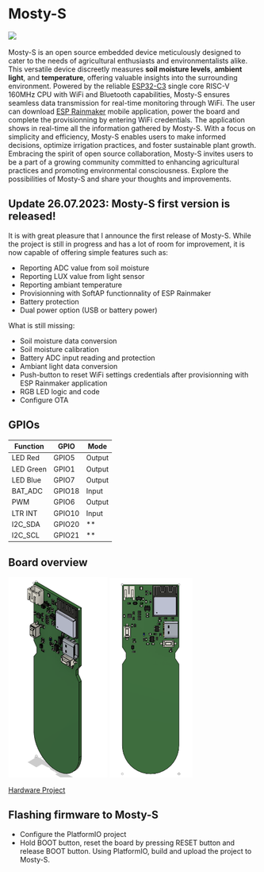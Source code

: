 # Mosty-S
<p aligh = "center">
    <img src="docs/Mosty-S_Unveiling.gif" width="350px"></a>
<p>

Mosty-S is an open source embedded device meticulously designed to cater to the needs of agricultural enthusiasts and environmentalists alike. This versatile device discreetly measures **soil moisture levels**, **ambient light**, and **temperature**, offering valuable insights into the surrounding environment. Powered by the reliable [ESP32-C3](https://www.espressif.com/sites/default/files/documentation/esp32-c3_datasheet_en.pdf) single core RISC-V 160MHz CPU with WiFi and Bluetooth capabilities, Mosty-S ensures seamless data transmission for real-time monitoring through WiFi. The user can download [ESP Rainmaker](https://rainmaker.espressif.com/) mobile application, power the board and complete the provisionning by entering WiFi credentials. The application shows in real-time all the information gathered by Mosty-S. With a focus on simplicity and efficiency, Mosty-S enables users to make informed decisions, optimize irrigation practices, and foster sustainable plant growth. Embracing the spirit of open source collaboration, Mosty-S invites users to be a part of a growing community committed to enhancing agricultural practices and promoting environmental consciousness. Explore the possibilities of Mosty-S and share your thoughts and improvements.

## Update 26.07.2023: Mosty-S first version is released!

It is with great pleasure that I announce the first release of Mosty-S. While the project is still in progress and has a lot of room for improvement, it is now capable of offering simple features such as: 
- Reporting ADC value from soil moisture
- Reporting LUX value from light sensor 
- Reporting ambiant temperature
- Provisionning with SoftAP functionnality of ESP Rainmaker
- Battery protection
- Dual power option (USB or battery power)
  
What is still missing:
- Soil moisture data conversion
- Soil moisture calibration
- Battery ADC input reading and protection
- Ambiant light data conversion
- Push-button to reset WiFi settings credentials after provisionning with ESP Rainmaker application
- RGB LED logic and code
- Configure OTA

## GPIOs

Function | GPIO | Mode
-------- | -------- | -------- 
LED Red | GPIO5 | Output
LED Green | GPIO1 | Output 
LED Blue | GPIO7 | Output
BAT_ADC | GPIO18 | Input
PWM | GPIO6  | Output 
LTR INT | GPIO10 | Input 
I2C_SDA | GPIO20 | ** 
I2C_SCL | GPIO21 | **

## Board overview

<img src="docs/3D_1.png" width="200px"></a>
<img src="docs/3D_2.png" width="168px"></a>

[Hardware Project](https://marc-antoine-doyon.365.altium.com/designs/D74DE22F-4307-434F-AC12-DA929295FED0#design)

## Flashing firmware to Mosty-S
- Configure the PlatformIO project
- Hold BOOT button, reset the board by pressing RESET button and release BOOT button. Using PlatformIO, build and upload the project to Mosty-S.
